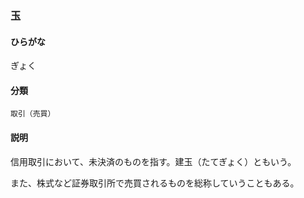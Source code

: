<div style="display:none;">

## [あ行](securities-terms?id=あ行)
## [か行](securities-terms?id=か行)

</div>

### 玉

#### ひらがな

ぎょく

#### 分類

`取引（売買）`

#### 説明

信用取引において、未決済のものを指す。建玉（たてぎょく）ともいう。
 
また、株式など証券取引所で売買されるものを総称していうこともある。

<div style="display:none;">

## [さ行](securities-terms?id=さ行)
## [た行](securities-terms?id=た行)
## [な行](securities-terms?id=な行)
## [は行](securities-terms?id=は行)
## [ま行](securities-terms?id=ま行)
## [や行](securities-terms?id=や行)
## [ら行](securities-terms?id=ら行)
## [わ行](securities-terms?id=わ行)
## [英数字・記号](securities-terms?id=英数字・記号)

</div>

